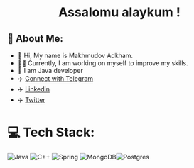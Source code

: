 <h1 align="center"> Assalomu alaykum ! </h1>

## 💫 About Me:
- 👋 Hi, My name is Makhmudov Adkham.<br> 
- 👨‍💻 Currently, I am working on myself to improve my skills.<br>  
- 👀 I am Java developer<br>
- ✈️ [Connect with Telegram](https://t.me/Adxambek_1202) 
- ✈️  [Linkedin](https://www.linkedin.com/in/adkhambek-makhmudov-5005a4232/)
- ✈️  [Twitter](https://twitter.com/Adxambek19)


# 💻 Tech Stack:
![Java](https://img.shields.io/badge/java-%23ED8B00.svg?style=for-the-badge&logo=java&logoColor=white) ![C++](https://img.shields.io/badge/c++-%2300599C.svg?style=for-the-badge&logo=c%2B%2B&logoColor=white) ![Spring](https://img.shields.io/badge/spring-%236DB33F.svg?style=for-the-badge&logo=spring&logoColor=white) ![MongoDB](https://img.shields.io/badge/MongoDB-%234ea94b.svg?style=for-the-badge&logo=mongodb&logoColor=white)![Postgres](https://img.shields.io/badge/postgres-%23316192.svg?style=for-the-badge&logo=postgresql&logoColor=white)


